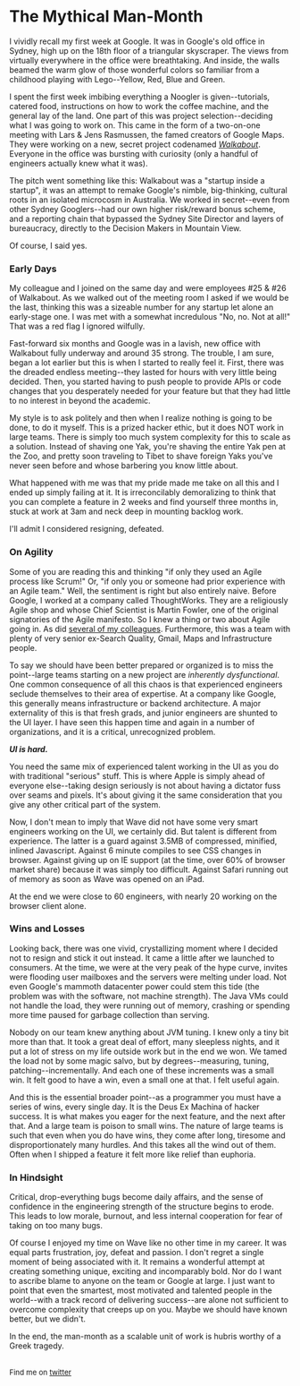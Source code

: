 <meta published="12 Oct 2011"/>
<meta tag="wave"/>
<meta tag="personal"/>

# The Mythical Man-Month

I vividly recall my first week at Google. It was in Google's old office in Sydney, high up on the
18th floor of a triangular skyscraper. The views from virtually everywhere in the office were
breathtaking. And inside, the walls beamed the warm glow of those wonderful colors so familiar
from a childhood playing with Lego--Yellow, Red, Blue and Green.

I spent the first week imbibing everything a Noogler is given--tutorials, catered food, instructions
on how to work the coffee machine, and the general lay of the land. One part of this was project
selection--deciding what I was going to work on. This came in the form of a two-on-one meeting
with Lars & Jens Rasmussen, the famed creators of Google Maps. They were working on a new, secret
project codenamed [*Walkabout*](http://googleblog.blogspot.com/2009/05/went-walkabout-brought-back-google-wave.html).
Everyone in the office was bursting with curiosity (only a handful of engineers actually knew what
it was).

The pitch went something like this: Walkabout was a "startup inside a startup", it was an attempt
to remake Google's nimble, big-thinking, cultural roots in an isolated microcosm in Australia. We
worked in secret--even from other Sydney Googlers--had our own higher risk/reward bonus scheme, and
a reporting chain that bypassed the Sydney Site Director and layers of bureaucracy, directly
to the Decision Makers in Mountain View.

Of course, I said yes.

### Early Days

My colleague and I joined on the same day and were employees #25 & #26 of Walkabout.
As we walked out of the meeting room I asked if we would be the last, thinking this was a sizeable
number for any startup let alone an early-stage one. I was met with a somewhat incredulous
"No, no. Not at all!" That was a red flag I ignored wilfully.

Fast-forward
six months and Google was in a lavish, new office with Walkabout fully underway and around 35 strong.
The trouble, I am sure, began a lot earlier but this is when I started to really feel it. First,
there was the dreaded endless meeting--they lasted for hours with very little being decided. Then,
you started having to push people to provide APIs or code changes that you desperately needed for
your feature but that they had little to no interest in beyond the academic.

My style is to ask politely and then when I realize nothing is going to be done, to do it myself.
This is a prized hacker ethic, but it does NOT work in large teams. There is simply too much system
complexity for this to scale as a solution. Instead of shaving one Yak, you're shaving the entire
Yak pen at the Zoo, and pretty soon traveling to Tibet to shave foreign Yaks you've never
seen before and whose barbering you know little about.

What happened with me was that my pride made me take on all this and I ended up simply failing at it.
It is irreconcilably demoralizing to think that you can complete a feature in 2 weeks and find yourself
three months in, stuck at work at 3am and neck deep in mounting backlog work.

I'll admit I considered resigning, defeated.

### On Agility

Some of you are reading this and thinking "if only they used an Agile process like Scrum!" Or, "if only
you or someone had prior experience with an Agile team." Well, the sentiment is right but also entirely
naive. Before Google, I worked at a company called ThoughtWorks. They are a religiously Agile shop
and whose Chief Scientist is Martin Fowler, one of the original signatories of the Agile manifesto.
So I knew a thing or two about Agile going in. As did [several of my colleagues](http://jutopia.tirsen.com/about.html).
Furthermore, this was a team with
plenty of very senior ex-Search Quality, Gmail, Maps and Infrastructure people.

To say we should have been better prepared or organized is to miss the point--large teams starting
on a new project are *inherently dysfunctional*. One common consequence of all this chaos is
that experienced engineers seclude themselves to their area of expertise. At a company like Google,
this generally means infrastructure or backend architecture. A major externality of this is that
fresh grads, and junior engineers are shunted to the UI layer. I have seen this happen time and again
in a number of organizations, and it is a critical, unrecognized problem.

__*UI is hard.*__

You need the same mix of experienced talent working in the UI as you do with traditional
"serious" stuff. This is where Apple is simply ahead of everyone else--taking design seriously is
not about having a dictator fuss over seams and pixels. It's about giving it the same
consideration that you give any other critical part of the system.

Now, I don't mean to imply that Wave did not have some very smart engineers working on the UI, we
certainly did. But talent is different from experience. The latter is a guard against 3.5MB of
compressed, minified, inlined Javascript. Against 6 minute compiles to see CSS changes in browser.
Against giving up on IE support (at the time, over 60% of browser market share) because it was
simply too difficult. Against Safari running out of memory as soon as Wave was opened on an iPad.

At the end we were close to 60 engineers, with nearly 20 working on the browser client alone.

### Wins and Losses

Looking back, there was one vivid, crystallizing moment where I decided not to resign and stick it out
instead. It came
a little after we launched to consumers. At the time, we were at the very peak of the hype curve,
invites were flooding user mailboxes and the servers were melting under load. Not even Google's
mammoth datacenter power could stem this tide (the problem was with the software, not machine
strength). The Java VMs could not handle the load, they were running out of memory, crashing or
spending more time paused for garbage collection than serving.

Nobody on our team knew anything about JVM tuning. I knew only a tiny bit more than that. It took
a great deal of effort, many sleepless nights, and it put a lot of stress on my life outside work
but in the end we won. We tamed the load not by some magic salvo, but by degrees--measuring,
tuning, patching--incrementally. And each one of these increments was a small win. It felt good to
have a win, even a small one at that. I felt useful again.

And this is the essential broader point--as a programmer you must have a series of wins, every single
day. It is the Deus Ex Machina of hacker success. It is what makes you eager for the next feature,
and the next after that. And a large team is poison to small wins. The
nature of large teams is such that even when you do have wins, they come after long, tiresome
and disproportionately many hurdles. And this takes all the wind out of them. Often when I shipped a
feature it felt more like relief than euphoria.

### In Hindsight

Critical, drop-everything bugs become daily affairs, and the sense of confidence in the
 engineering strength of the structure begins to erode. This leads to low morale, burnout, and
less internal cooperation for fear of taking on too many bugs.

Of course I enjoyed my time on Wave like no other time in my career. It was equal parts frustration,
joy, defeat and passion. I don't regret a single moment of being associated with it. It remains a wonderful attempt
at creating something unique, exciting and incomparably bold. Nor do I want to ascribe blame to anyone
on the team or Google at large. I just want
to point that even the smartest, most motivated and talented people in the world--with a track record
of delivering success--are alone not sufficient to overcome complexity that creeps up on you. Maybe
we should have known better, but we didn't.

In the end, the man-month as a scalable unit of work is hubris worthy of a Greek tragedy.

<br>

<div style="font-size: small;">Find me on <a href="http://twitter.com/dhanji">twitter</a></div>
